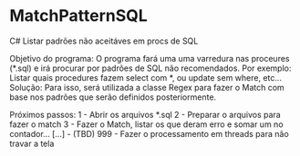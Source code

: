 # MatchPatternSQL
C# Listar padrões não aceitáves em procs de SQL

Objetivo do programa:
O programa fará uma uma varredura nas proceures (*.sql) e irá procurar por padrões de SQL não recomendados.
Por exemplo: Listar quais procedures fazem select com *, ou update sem where, etc...
Solução:
Para isso, será utilizada a classe Regex para fazer o Match com base nos padrões que serão definidos posteriormente.

Próximos passos:
1 - Abrir os arquivos *.sql
2 - Preparar o arquivos para fazer o match
3 - Fazer o Match, listar os que deram erro e somar um no contador...
[...] - (TBD)
999 - Fazer o processamento em threads para não travar a tela
